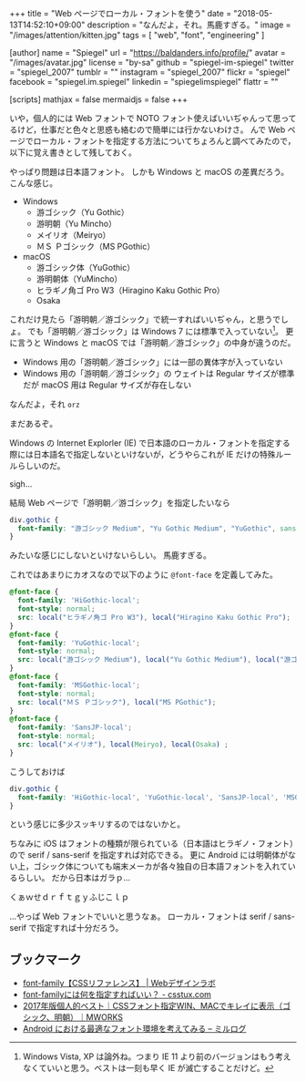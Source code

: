 +++
title = "Web ページでローカル・フォントを使う"
date = "2018-05-13T14:52:10+09:00"
description = "なんだよ，それ。馬鹿すぎる。"
image = "/images/attention/kitten.jpg"
tags        = [ "web", "font", "engineering" ]

[author]
  name      = "Spiegel"
  url       = "https://baldanders.info/profile/"
  avatar    = "/images/avatar.jpg"
  license   = "by-sa"
  github    = "spiegel-im-spiegel"
  twitter   = "spiegel_2007"
  tumblr    = ""
  instagram = "spiegel_2007"
  flickr    = "spiegel"
  facebook  = "spiegel.im.spiegel"
  linkedin  = "spiegelimspiegel"
  flattr    = ""

[scripts]
  mathjax = false
  mermaidjs = false
+++

いや，個人的には Web フォントで NOTO フォント使えばいいぢゃんって思ってるけど，仕事だと色々と思惑も絡むので簡単には行かないわけさ。
んで Web ページでローカル・フォントを指定する方法についてちょろんと調べてみたので，以下に覚え書きとして残しておく。

やっぱり問題は日本語フォント。
しかも Windows と macOS の差異だろう。
こんな感じ。

- Windows
    - 游ゴシック（Yu Gothic）
    - 游明朝（Yu Mincho）
    - メイリオ（Meiryo）
    - ＭＳ Ｐゴシック（MS PGothic）
- macOS
    - 游ゴシック体（YuGothic）
    - 游明朝体（YuMincho）
    - ヒラギノ角ゴ Pro W3（Hiragino Kaku Gothic Pro）
    - Osaka

これだけ見たら「游明朝／游ゴシック」で統一すればいいぢゃん，と思うでしょ。
でも「游明朝／游ゴシック」は Windows 7 には標準で入っていない[^win1]。
更に言うと Windows と macOS では「游明朝／游ゴシック」の中身が違うのだ。

[^win1]: Windows Vista, XP は論外ね。つまり IE 11 より前のバージョンはもう考えなくていいと思う。ベストは一刻も早く IE が滅亡することだけど。

- Windows 用の「游明朝／游ゴシック」には一部の異体字が入っていない
- Windows 用の「游明朝／游ゴシック」の ウェイトは Regular サイズが標準だが macOS 用は Regular サイズが存在しない

なんだよ，それ `orz`

まだあるぞ。

Windows の Internet Explorler (IE) で日本語のローカル・フォントを指定する際には日本語名で指定しないといけないが，どうやらこれが IE だけの特殊ルールらしいのだ。

sigh...

結局 Web ページで「游明朝／游ゴシック」を指定したいなら

```css
div.gothic {
  font-family: "游ゴシック Medium", "Yu Gothic Medium", "YuGothic", sans-serif;
}
```

みたいな感じにしないといけないらしい。
馬鹿すぎる。

これではあまりにカオスなので以下のように `@font-face` を定義してみた。

```css
@font-face {
  font-family: 'HiGothic-local';
  font-style: normal;
  src: local("ヒラギノ角ゴ Pro W3"), local("Hiragino Kaku Gothic Pro");
}
@font-face {
  font-family: 'YuGothic-local';
  font-style: normal;
  src: local("游ゴシック Medium"), local("Yu Gothic Medium"), local("游ゴシック体"), local("YuGothic");
}
@font-face {
  font-family: 'MSGothic-local';
  font-style: normal;
  src: local("ＭＳ Ｐゴシック"), local("MS PGothic");
}
@font-face {
  font-family: 'SansJP-local';
  font-style: normal;
  src: local("メイリオ"), local(Meiryo), local(Osaka) ;
}
```

こうしておけば

```css
div.gothic {
  font-family: 'HiGothic-local', 'YuGothic-local', 'SansJP-local', 'MSGothic-local', sans-serif;
}
```

という感じに多少スッキリするのではないかと。

ちなみに iOS はフォントの種類が限られている（日本語はヒラギノ・フォント）ので serif /  sans-serif を指定すれば対応できる。
更に Android には明朝体がない上，ゴシック体についても端末メーカが各々独自の日本語フォントを入れているらしい。
だから日本はガラｐ...

くぁｗせｄｒｆｔｇｙふじこｌｐ

...やっぱ Web フォントでいいと思うなぁ。
ローカル・フォントは serif /  sans-serif で指定すれば十分だろう。

## ブックマーク

- [font-family【CSSリファレンス】 | Webデザインラボ](https://www.webdlab.com/css/font-text-font-family/)
- [font-familyには何を指定すればいい？ - csstux.com](http://www.csstux.com/font-family.html)
- [2017年版個人的ベスト｜CSSフォント指定WIN、MACでキレイに表示（ゴシック、明朝）｜MWORKS](https://mw-s.jp/2017css-font-win-mac/)
- [Android における最適なフォント環境を考えてみる – ミルログ](https://www.mirucon.com/2017/03/04/android-font-family/)
